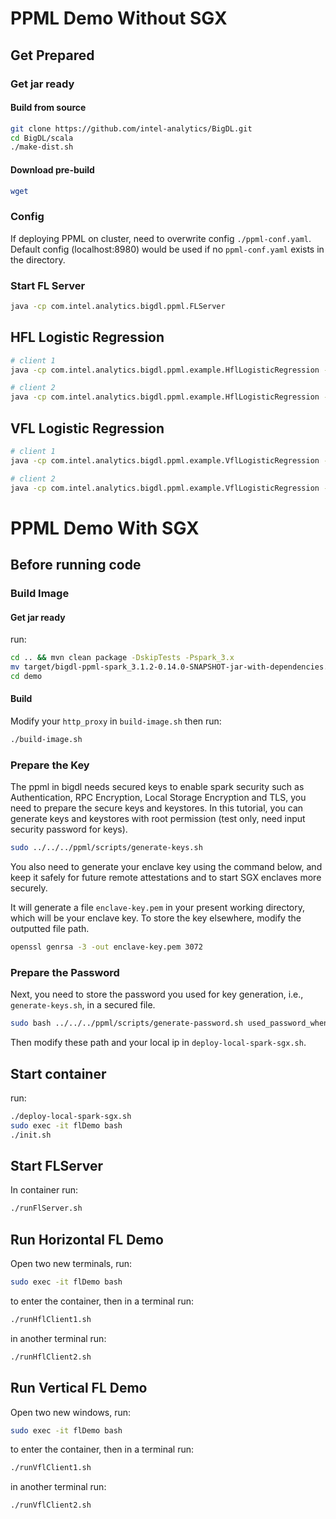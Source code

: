# PPML Demo Without SGX

## Get Prepared
### Get jar ready
#### Build from source
```bash
git clone https://github.com/intel-analytics/BigDL.git
cd BigDL/scala
./make-dist.sh
```
#### Download pre-build
```bash
wget
```
### Config
If deploying PPML on cluster, need to overwrite config `./ppml-conf.yaml`. Default config (localhost:8980) would be used if no `ppml-conf.yaml` exists in the directory.
### Start FL Server
```bash
java -cp com.intel.analytics.bigdl.ppml.FLServer
```
## HFL Logistic Regression
```bash
# client 1
java -cp com.intel.analytics.bigdl.ppml.example.HflLogisticRegression -d data/diabetes-hfl-1.csv

# client 2
java -cp com.intel.analytics.bigdl.ppml.example.HflLogisticRegression -d data/diabetes-hfl-2.csv
```
## VFL Logistic Regression
```bash
# client 1
java -cp com.intel.analytics.bigdl.ppml.example.VflLogisticRegression -d data/diabetes-vfl-1.csv

# client 2
java -cp com.intel.analytics.bigdl.ppml.example.VflLogisticRegression -d data/diabetes-vfl-2.csv
```


# PPML Demo With SGX

## Before running code

### Build Image
#### Get jar ready
run:

```bash
cd .. && mvn clean package -DskipTests -Pspark_3.x
mv target/bigdl-ppml-spark_3.1.2-0.14.0-SNAPSHOT-jar-with-dependencies.jar demo
cd demo
```

#### Build
Modify your `http_proxy` in `build-image.sh` then run:

```bash
./build-image.sh
```

### Prepare the Key

The ppml in bigdl needs secured keys to enable spark security such as Authentication, RPC Encryption, Local Storage Encryption and TLS, you need to prepare the secure keys and keystores. In this tutorial, you can generate keys and keystores with root permission (test only, need input security password for keys).

```bash
sudo ../../../ppml/scripts/generate-keys.sh
```

You also need to generate your enclave key using the command below, and keep it safely for future remote attestations and to start SGX enclaves more securely.

It will generate a file `enclave-key.pem` in your present working directory, which will be your enclave key. To store the key elsewhere, modify the outputted file path.

```bash
openssl genrsa -3 -out enclave-key.pem 3072
```

### Prepare the Password

Next, you need to store the password you used for key generation, i.e., `generate-keys.sh`, in a secured file.

```bash
sudo bash ../../../ppml/scripts/generate-password.sh used_password_when_generate_keys
```

Then modify these path and your local ip in `deploy-local-spark-sgx.sh`.

## Start container
run:

```bash
./deploy-local-spark-sgx.sh
sudo exec -it flDemo bash
./init.sh
```

## Start FLServer
In container run:

```bash
./runFlServer.sh
```

## Run Horizontal FL Demo
Open two new terminals, run:

```bash
sudo exec -it flDemo bash
```

to enter the container, then in a terminal run:

```bash
./runHflClient1.sh
```

in another terminal run:

```bash
./runHflClient2.sh
```

## Run Vertical FL Demo
Open two new windows, run:

```bash
sudo exec -it flDemo bash
```

to enter the container, then in a terminal run:

```bash
./runVflClient1.sh
```

in another terminal run:

```bash
./runVflClient2.sh
```

